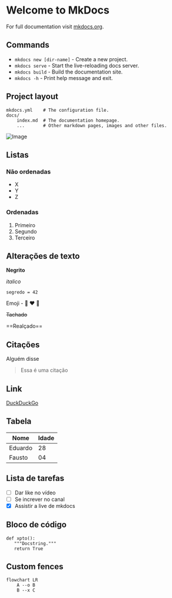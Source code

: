 # Welcome to MkDocs

For full documentation visit [mkdocs.org](https://www.mkdocs.org).

## Commands

* `mkdocs new [dir-name]` - Create a new project.
* `mkdocs serve` - Start the live-reloading docs server.
* `mkdocs build` - Build the documentation site.
* `mkdocs -h` - Print help message and exit.

## Project layout

    mkdocs.yml    # The configuration file.
    docs/
        index.md  # The documentation homepage.
        ...       # Other markdown pages, images and other files.

![Image](./images/batatinha.png)

## Listas

### Não ordenadas

- X
- Y
- Z

### Ordenadas

1. Primeiro
2. Segundo
3. Terceiro

## Alterações de texto

**Negrito**

*italico*

`segredo = 42`

Emoji - :snake: :heart: :rocket:

~~Tachado~~

==Realçado==

## Citações

Alguém disse

> Essa é uma citação

## Link

[DuckDuckGo](http://ddg.gg)

## Tabela

| Nome | Idade |
| ---- | ----- |
| Eduardo | 28 |
| Fausto  | 04 |

## Lista de tarefas

- [ ] Dar like no vídeo
- [ ] Se increver no canal
- [x] Assistir a live de mkdocs

## Bloco de código

```{.py3 hl_lines="1 3" linenums="55" title="meu_arquivo.py"}
def xpto():
   """Docstring."""
   return True
```

## Custom fences
```mermaid
flowchart LR
    A --o B
    B --x C
```